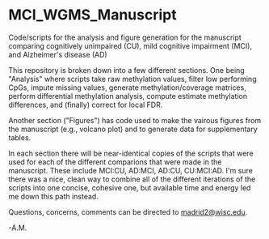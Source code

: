# MCI_WGMS_Manuscript
Code/scripts for the analysis and figure generation for the manuscript comparing cognitively unimpaired (CU), mild cognitive impairment (MCI), and Alzheimer's disease (AD)

This repository is broken down into a few different sections. One being "Analysis" where scripts take raw methylation values, filter low performing CpGs, impute missing values, generate methylation/coverage matrices, perform differential methylation analysis, compute estimate methylation differences, and (finally) correct for local FDR.

Another section ("Figures") has code used to make the vairous figures from the manuscript (e.g., volcano plot) and to generate data for supplementary tables.

In each section there will be near-identical copies of the scripts that were used for each of the different comparions that were made in the manuscript. These include MCI:CU, AD:MCI, AD:CU, CU:MCI:AD. I'm sure there was a nice, clean way to combine all of the different iterations of the scripts into one concise, cohesive one, but available time and energy led me down this path instead. 

Questions, concerns, comments can be directed to madrid2@wisc.edu.

-A.M.
